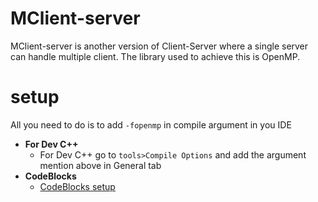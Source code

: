 # MClient-server
MClient-server is another version of Client-Server where a single server can handle multiple client. The library used to achieve this is OpenMP.
# setup
All you need to do is to add `-fopenmp` in compile argument in you IDE
  - <b>For Dev C++</b>
    - For Dev C++ go to `tools>Compile Options` and add the argument mention above in General tab
  - <b> CodeBlocks </b>
    * [CodeBlocks setup](http://instincttechies.blogspot.com/2013/06/how-to-use-openmp-in-codeblocks.html)
